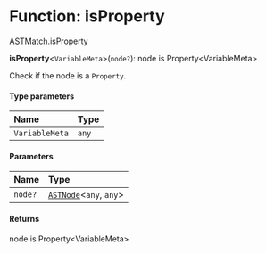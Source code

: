 # Function: isProperty

[ASTMatch](/en/auto-docs/free-layout-editor/modules/ASTMatch.md).isProperty

**isProperty**<`VariableMeta`>(`node?`): node is Property\<VariableMeta>

Check if the node is a `Property`.

#### Type parameters

| Name | Type |
| :------ | :------ |
| `VariableMeta` | `any` |

#### Parameters

| Name | Type |
| :------ | :------ |
| `node?` | [`ASTNode`](/en/auto-docs/free-layout-editor/classes/ASTNode.md)<`any`, `any`> |

#### Returns

node is Property\<VariableMeta>
